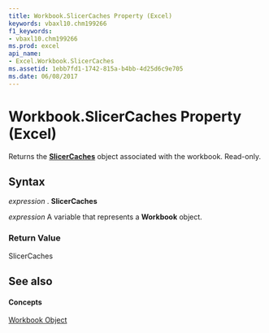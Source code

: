 ```yaml
---
title: Workbook.SlicerCaches Property (Excel)
keywords: vbaxl10.chm199266
f1_keywords:
- vbaxl10.chm199266
ms.prod: excel
api_name:
- Excel.Workbook.SlicerCaches
ms.assetid: 1ebb7fd1-1742-815a-b4bb-4d25d6c9e705
ms.date: 06/08/2017
---
```



# Workbook.SlicerCaches Property (Excel)

Returns the **[SlicerCaches](slicercaches-object-excel.md)** object associated with the workbook. Read-only.


## Syntax

 _expression_ . **SlicerCaches**

 _expression_ A variable that represents a **Workbook** object.


### Return Value

SlicerCaches


## See also


#### Concepts


[Workbook Object](workbook-object-excel.md)

